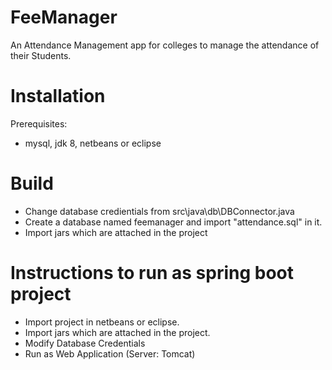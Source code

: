 # FeeManager
An Attendance Management app for colleges to manage the attendance of their Students.

# Installation
 Prerequisites:

 - mysql, jdk 8, netbeans or eclipse 

# Build

- Change database credientials from src\java\db\DBConnector.java
- Create a database named feemanager and import "attendance.sql" in it.
- Import jars which are attached in the project

# Instructions to run as spring boot project

- Import project in netbeans or eclipse.
- Import jars which are attached in the project.
- Modify Database Credentials
- Run as Web Application (Server: Tomcat)